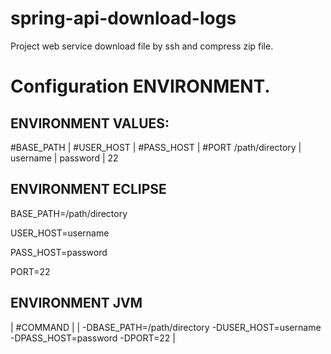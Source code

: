 # spring-api-download-logs
Project web service download file by ssh and compress zip file.


# Configuration ENVIRONMENT.

## ENVIRONMENT VALUES:

#BASE_PATH | #USER_HOST | #PASS_HOST | #PORT
/path/directory | username | password | 22

## ENVIRONMENT ECLIPSE

BASE_PATH=/path/directory

USER_HOST=username

PASS_HOST=password

PORT=22

## ENVIRONMENT JVM

| #COMMAND |
| -DBASE_PATH=/path/directory -DUSER_HOST=username -DPASS_HOST=password -DPORT=22 |
